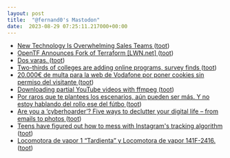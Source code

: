 ```yaml
---
layout: post
title:  "@fernand0's Mastodon"
date:  2023-08-29 07:25:11.217000+00:00
---
```

*  [New Technology Is Overwhelming Sales Teams ](https://hbr.org/2023/08/new-technology-is-overwhelming-sales-team) ([toot](https://mastodon.social/@fernand0/110971709763957757))
*  [OpenTF Announces Fork of Terraform [LWN.net] ](https://lwn.net/Articles/942770) ([toot](https://mastodon.social/@fernand0/110968472733976396))
*  [Dos varas. ](https://avecesunafoto.wordpress.com/2023/08/28/dos-varas) ([toot](https://mastodon.social/@fernand0/110968458772651581))
*  [Two-thirds of colleges are adding online programs, survey finds ](https://www.highereddive.com/news/colleges-add-online-programs-chloe/690832) ([toot](https://mastodon.social/@fernand0/110968128691039388))
*  [20.000€ de multa para la web de Vodafone por poner cookies sin permiso del visitante ](https://bandaancha.eu/articulos/20-000-multa-web-vodafone-poner-cookies-1064) ([toot](https://mastodon.social/@fernand0/110967846172005933))
*  [Downloading partial YouTube videos with ffmpeg ](https://til.simonwillison.net/macos/downloading-partial-youtube-video) ([toot](https://mastodon.social/@fernand0/110967619283616576))
*  [Por raros que te plantees los escenarios, aún pueden ser más. Y no estoy hablando del rollo ese del fútbo ](https://mastodon.social/@fernand0/110967585100819544) ([toot](https://mastodon.social/@fernand0/110967585100819544))
*  [Are you a ‘cyberhoarder’? Five ways to declutter your digital life – from emails to photos ](https://www.theguardian.com/lifeandstyle/2018/oct/10/are-you-a-cyberhoarder-five-ways-to-declutter-your-digital-life-from-emails-to-photo) ([toot](https://mastodon.social/@fernand0/110966984649017450))
*  [Teens have figured out how to mess with Instagram's tracking algorithm ](https://www.cnet.com/culture/teens-have-figured-out-how-to-mess-with-instagrams-tracking-algorithm) ([toot](https://mastodon.social/@fernand0/110966729190108438))
*  [Locomotora de vapor 1 “Tardienta” y Locomotora de vapor 141F-2416. ](https://www.flickr.com/photos/fernand0/53125215349) ([toot](https://mastodon.social/@fernand0/110966672601109895))
